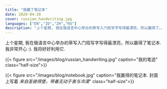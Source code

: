 ```yaml
---
title: "我赢了笔记本"
date: 2020-04-20
cover: russian_handwriting.jpg
languages: ["EN","ID","ZH","RU"]
description: "上个星期, 我在俄语言中心举办的草写入门班写字写得最漂亮，所以赢得了。。。"
---
```


上个星期, 我在俄语言中心举办的草写入门班写字写得最漂亮，所以赢得了笔记本. 我非常开心 :). 我将好好利用它. 

{{< figure src="/images/blog/russian_handwriting.jpg" caption="我的笔迹" class="half-size">}}

{{< figure src="/images/blog/notebook.jpg" caption="我赢得的笔记本. 封面上写着 *来自圣彼得堡，带着无动于衷与冷漠*" class="half-size">}}

